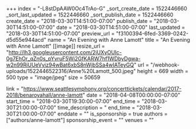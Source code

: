 +++
index = "-L8stDpAAW0Oc4TrAo-G"
_sort_create_date = 1522446660
_sort_last_updated = 1522446660
_sort_publish_date = 1522446660
create_date = "2018-03-30T14:51:00-07:00"
publish_date = "2018-03-30T14:51:00-07:00"
date = "2018-03-30T14:51:00-07:00"
last_updated = "2018-03-30T14:51:00-07:00"
preview_url = "f3100394-6fed-3369-0242-d5d55e944acd"
name = "An Evening with Anne Lamott"
title = "An Evening with Anne Lamott"
[[image]]
resize_url = "http://lh3.googleusercontent.com/2jUXyOUIc-0g7EhOr_qZn0s_pYvruF5Wi2GfKARW7hf1WDbyDgwa-w2n99RiUUeVyiz94wBat6xbS8nWjbSSa4wIATeyGQ"
url = "/webhook-uploads/1522446522316/Anne%20Lamott_500.jpeg"
height = 669
width = 500
type = "image/jpeg"
size = 50659

link = "https://www.seattlesymphony.org/concerttickets/calendar/2017-2018/benaroyahall/anne-lamott"
date = "2018-04-08T00:00:00-07:00"
start_time = "2018-03-30T19:30:00-07:00"
end_time = "2018-03-30T21:00:00-07:00"
time_description = "
end_time = "2018-03-30T21:00:00-07:00"
enddate = ""
is_sponsorship = true
authors = ["authors/anne-lamott"]
sponsorship_event = ""
venues = ""
